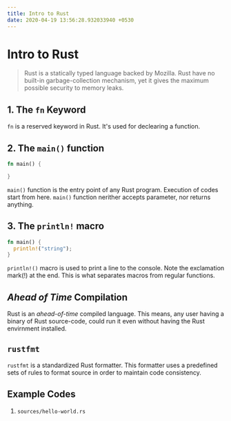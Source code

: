 ```yaml
---
title: Intro to Rust
date: 2020-04-19 13:56:28.932033940 +0530
---
```


# Intro to Rust

> Rust is a statically typed language backed by Mozilla. Rust have no built-in garbage-collection mechanism, yet it gives the maximum possible security to memory leaks.

## 1. The `fn` Keyword

`fn` is a reserved keyword in Rust. It's used for declearing a function.

## 2. The `main()` function

```rs
fn main() {

}
```

`main()` function is the entry point of any Rust program. Execution of codes start from here. `main()` function nerither accepts parameter, nor returns anything.

## 3. The `println!` macro

```rs
fn main() {
  println!("string");
}
```

`println!()` macro is used to print a line to the console. Note the exclamation mark(!) at the end. This is what separates macros from regular functions.

## _Ahead of Time_ Compilation

Rust is an _ahead-of-time_ compiled language. This means, any user having a binary of Rust source-code, could run it even without having the Rust envirnment installed.

## `rustfmt`

`rustfmt` is a standardized Rust formatter. This formatter uses a predefined sets of rules to format source in order to maintain code consistency.

## Example Codes

1. `sources/hello-world.rs`
